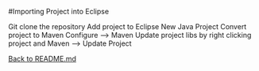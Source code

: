 #Importing Project into Eclipse

Git clone the repository
Add project to Eclipse New Java Project
Convert project to Maven Configure --> Maven
Update project libs by right clicking project and Maven --> Update Project



[Back to README.md](../README.md)